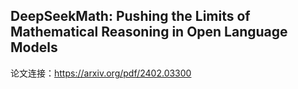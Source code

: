 ## DeepSeekMath: Pushing the Limits of Mathematical Reasoning in Open Language Models



论文连接：https://arxiv.org/pdf/2402.03300



#### 

